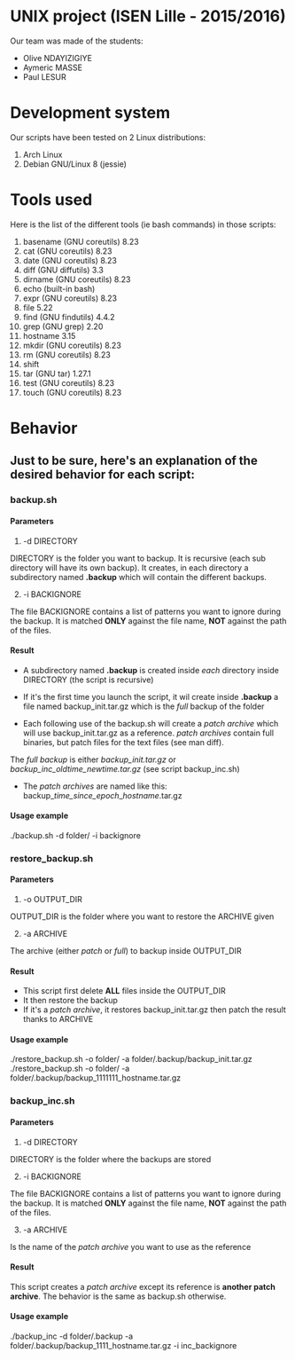 # UNIX project (ISEN Lille - 2015/2016)

Our team was made of the students:

* Olive NDAYIZIGIYE
* Aymeric MASSE
* Paul LESUR

# Development system

Our scripts have been tested on 2 Linux distributions:

1. Arch Linux
2. Debian GNU/Linux 8 (jessie)

# Tools used

Here is the list of the different tools (ie bash commands) in those scripts:

1. basename (GNU coreutils) 8.23
2. cat (GNU coreutils) 8.23
3. date (GNU coreutils) 8.23
4. diff (GNU diffutils) 3.3
5. dirname (GNU coreutils) 8.23
6. echo (built-in bash)
7. expr (GNU coreutils) 8.23
8. file 5.22
9. find (GNU findutils) 4.4.2
10. grep (GNU grep) 2.20
11. hostname 3.15
12. mkdir (GNU coreutils) 8.23
13. rm (GNU coreutils) 8.23
14. shift
15. tar (GNU tar) 1.27.1
16. test (GNU coreutils) 8.23
17. touch (GNU coreutils) 8.23

# Behavior

## Just to be sure, here's an explanation of the desired behavior for each script:

### backup.sh

#### Parameters

1. -d DIRECTORY

DIRECTORY is the folder you want to backup. It is recursive (each sub directory will have its own backup).
It creates, in each directory a subdirectory named **.backup** which will contain the different backups.

2. -i BACKIGNORE

The file BACKIGNORE contains a list of patterns you want to ignore during the backup.
It is matched **ONLY** against the file name, **NOT** against the path of the files.

#### Result

* A subdirectory named **.backup** is created inside *each* directory inside DIRECTORY (the script is recursive)

* If it's the first time you launch the script, it wil create inside **.backup** a file named backup_init.tar.gz which is the *full* backup of the folder

* Each following use of the backup.sh will create a *patch archive* which will use backup_init.tar.gz as a reference. 
*patch archives* contain full binaries, but patch files for the text files (see man diff).

The *full backup* is either *backup_init.tar.gz* or *backup_inc_oldtime_newtime.tar.gz* (see script backup_inc.sh)

* The *patch archives* are named like this: backup_*time_since_epoch*_*hostname*.tar.gz

#### Usage example

./backup.sh -d folder/ -i backignore

### restore_backup.sh

#### Parameters

1. -o OUTPUT_DIR

OUTPUT_DIR is the folder where you want to restore the ARCHIVE given

2. -a ARCHIVE

The archive (either *patch* or *full*) to backup inside OUTPUT_DIR

#### Result

* This script first delete **ALL** files inside the OUTPUT_DIR
* It then restore the backup
* If it's a *patch archive*, it restores backup_init.tar.gz then patch the result thanks to ARCHIVE

#### Usage example

./restore_backup.sh -o folder/ -a folder/.backup/backup_init.tar.gz
./restore_backup.sh -o folder/ -a folder/.backup/backup_1111111_hostname.tar.gz

### backup_inc.sh

#### Parameters

1. -d DIRECTORY

DIRECTORY is the folder where the backups are stored

2. -i BACKIGNORE

The file BACKIGNORE contains a list of patterns you want to ignore during the backup.
It is matched **ONLY** against the file name, **NOT** against the path of the files.

3. -a ARCHIVE

Is the name of the *patch archive* you want to use as the reference

#### Result

This script creates a *patch archive* except its reference is **another patch archive**.
The behavior is the same as backup.sh otherwise.

#### Usage example

./backup_inc -d folder/.backup -a folder/.backup/backup_1111_hostname.tar.gz -i inc_backignore 
